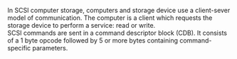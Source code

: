 In SCSI computer storage, computers and storage device use a client-sever model of communication. The computer is a client which requests the storage device to perform a service: read or write.    
SCSI commands are sent in a command descriptor block (CDB). It consists of a 1 byte opcode followed by 5 or more bytes containing command-specific parameters.   
